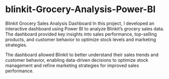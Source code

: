 # blinkit-Grocery-Analysis-Power-BI
Blinkit Grocery Sales Analysis Dashboard  In this project, I developed an interactive dashboard using Power BI to analyze Blinkit’s grocery sales data. The dashboard provided key insights into sales performance, top-selling products, and customer behavior to optimize stock levels and marketing strategies.

The dashboard allowed Blinkit to better understand their sales trends and customer behavior, enabling data-driven decisions to optimize stock management and refine marketing strategies for improved sales performance.







